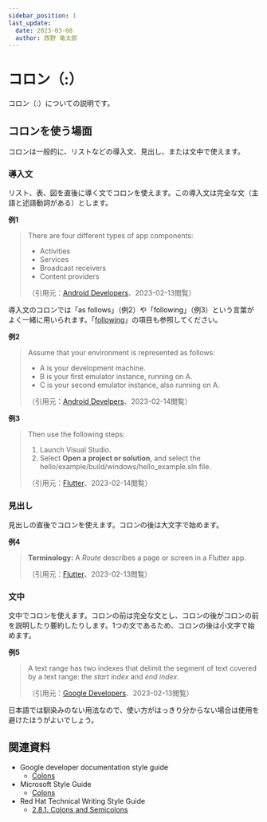 ```yaml
---
sidebar_position: 1
last_update:
  date: 2023-03-08
  author: 西野 竜太郎
---
```


# コロン（:）

コロン（:）についての説明です。

## コロンを使う場面

コロンは一般的に、リストなどの導入文、見出し、または文中で使えます。

### 導入文

リスト、表、図を直後に導く文でコロンを使えます。この導入文は完全な文（主語と述語動詞がある）とします。

**例1**

> There are four different types of app components:
> 
> * Activities
> * Services
> * Broadcast receivers
> * Content providers
> 
> （引用元：[Android Developers](https://developer.android.com/guide/components/fundamentals)、2023-02-13閲覧）

導入文のコロンでは「as follows」（例2）や「following」（例3）という言葉がよく一緒に用いられます。「[following](../word-list.md#following)」の項目も参照してください。

**例2**

> Assume that your environment is represented as follows:
> 
> * A is your development machine.
> * B is your first emulator instance, running on A.
> * C is your second emulator instance, also running on A.
>
> （引用元：[Android Develpers](https://developer.android.com/studio/run/emulator-networking?hl=en)、2023-02-14閲覧）

**例3**

> Then use the following steps:
> 
> 1. Launch Visual Studio.
> 2. Select **Open a project or solution**, and select the hello/example/build/windows/hello_example.sln file.
> 
> （引用元：[Flutter](https://docs.flutter.dev/development/packages-and-plugins/developing-packages)、2023-02-14閲覧）


### 見出し

見出しの直後でコロンを使えます。コロンの後は大文字で始めます。

**例4**

> **Terminology:** A _Route_ describes a page or screen in a Flutter app.
> 
> （引用元：[Flutter](https://docs.flutter.dev/development/ui/animations/hero-animations)、2023-02-13閲覧）

### 文中

文中でコロンを使えます。コロンの前は完全な文とし、コロンの後がコロンの前を説明したり要約したりします。1つの文であるため、コロンの後は小文字で始めます。

**例5**

> A text range has two indexes that delimit the segment of text covered by a text range: the _start index_ and _end index_.
> 
> （引用元：[Google Developers](https://developers.google.com/apps-script/guides/slides/editing-styling)、2023-02-13閲覧）

日本語では馴染みのない用法なので、使い方がはっきり分からない場合は使用を避けたほうがよいでしょう。

## 関連資料

- Google developer documentation style guide
    - [Colons](https://developers.google.com/style/colons)
- Microsoft Style Guide
    - [Colons](https://learn.microsoft.com/en-us/style-guide/punctuation/colons)
- Red Hat Technical Writing Style Guide
    - [2.8.1. Colons and Semicolons](https://stylepedia.net/style/6.0/#colons-and-semicolons)